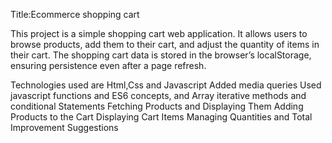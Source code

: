 
 
Title:Ecommerce shopping cart

This project is a simple shopping cart web application. It allows users to browse products, add them to their cart, and adjust the quantity of items in their cart. 
The shopping cart data is stored in the browser’s localStorage, ensuring persistence even after a page refresh.

Technologies used are Html,Css and Javascript
Added media queries
Used javascript functions and ES6 concepts,
and Array iterative methods and conditional Statements
Fetching Products and Displaying Them
Adding Products to the Cart
Displaying Cart Items
Managing Quantities and Total
Improvement Suggestions
